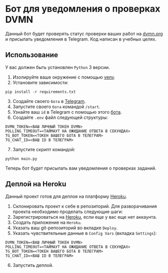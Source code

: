 # Бот для уведомления о проверках DVMN
Данный бот будет проверять статус проверки ваших работ на [dvmn.org](https://dvmn.org/) и присылать уведомления в Telegram.
Код написан в учебных целях.

## Использование
У вас должен быть установлен `Python` 3 версии.
1. Изолируйте ваше окружение с помощью [venv](https://docs.python.org/3/library/venv.html).
2. Установите зависимости:
```
pip install -r requirements.txt
```
3. Создайте своего `бота` в [Telegram](https://telegram.me/BotFather).
4. Запустите своего `бота` командой `/start`.
5. Узнайте ваш `id` в Telegram с помощью этого [бота](https://telegram.me/userinfobot).
6. Создайте `.env` файл следующей структуры:
```
DVMN_TOKEN=<ВАШ ЛИЧНЫЙ ТОКЕН DVMN>
POLLING_TIMEOUT=<ТАЙМАУТ НА ОЖИДАНИЕ ОТВЕТА В СЕКУНДАХ>
TG_BOT_TOKEN=<ТОКЕН ВАШЕГО БОТА В ТЕЛЕГРАМ>
TG_CHAT_ID=<ВАШ ID В ТЕЛЕГРАМ>
```
7. Запустите скрипт командой:
```
python main.py
```
Теперь бот будет присылать вам уведомления о проверках заданий.


## Деплой на Heroku
Данный проект готов для деплоя на платформу [Heroku](https://www.heroku.com
).
1. Склонировать проект к себе в репозиторий. 
Для разворачивания проекта необходимо проделать следующие шаги:
2. Зарегистрироваться на [Heroku](https://www.heroku.com), если еще у вас еще нет аккаунта.
3. Создать приложение на `Heroku`.
4. Указать ваш git-репозиторий во вкладке `Deploy`.
5. Указать чувствительные данные в `Config Vars` (вкладка `Settings`):
```
DVMN_TOKEN=<ВАШ ЛИЧНЫЙ ТОКЕН DVMN>
POLLING_TIMEOUT=<ТАЙМАУТ НА ОЖИДАНИЕ ОТВЕТА В СЕКУНДАХ>
TG_BOT_TOKEN=<ТОКЕН ВАШЕГО БОТА В ТЕЛЕГРАМ>
TG_CHAT_ID=<ВАШ ID В ТЕЛЕГРАМ>
```
6. Запустить деплой.